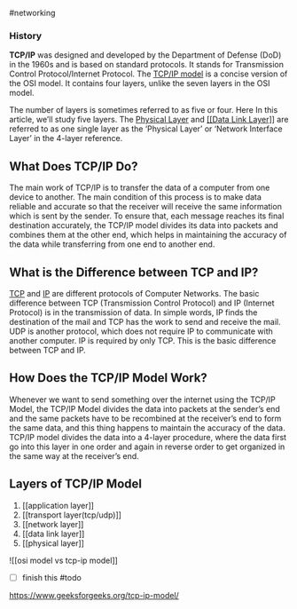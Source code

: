 #networking 

### History
****TCP/IP**** was designed and developed by the Department of Defense (DoD) in the 1960s and is based on standard protocols. It stands for Transmission Control Protocol/Internet Protocol. The [TCP/IP model](https://www.geeksforgeeks.org/tcp-ip-model/) is a concise version of the OSI model. It contains four layers, unlike the seven layers in the OSI model.

The number of layers is sometimes referred to as five or four. Here In this article, we’ll study five layers. The [Physical Layer](https://www.geeksforgeeks.org/physical-layer-in-osi-model/) and [[[Data Link Layer]]](https://www.geeksforgeeks.org/data-link-layer/) are referred to as one single layer as the ‘Physical Layer’ or ‘Network Interface Layer’ in the 4-layer reference.

## What Does TCP/IP Do?

The main work of TCP/IP is to transfer the data of a computer from one device to another. The main condition of this process is to make data reliable and accurate so that the receiver will receive the same information which is sent by the sender. To ensure that, each message reaches its final destination accurately, the TCP/IP model divides its data into packets and combines them at the other end, which helps in maintaining the accuracy of the data while transferring from one end to another end.

## What is the Difference between TCP and IP?

[TCP](https://www.geeksforgeeks.org/what-is-transmission-control-protocol-tcp/) and [IP](https://www.geeksforgeeks.org/what-is-an-ip-address/) are different protocols of Computer Networks. The basic difference between TCP (Transmission Control Protocol) and IP (Internet Protocol) is in the transmission of data. In simple words, IP finds the destination of the mail and TCP has the work to send and receive the mail. UDP is another protocol, which does not require IP to communicate with another computer. IP is required by only TCP. This is the basic difference between TCP and IP.

## How Does the TCP/IP Model Work?

Whenever we want to send something over the internet using the TCP/IP Model, the TCP/IP Model divides the data into packets at the sender’s end and the same packets have to be recombined at the receiver’s end to form the same data, and this thing happens to maintain the accuracy of the data. TCP/IP model divides the data into a 4-layer procedure, where the data first go into this layer in one order and again in reverse order to get organized in the same way at the receiver’s end.

## Layers of TCP/IP Model

1. [[application layer]]
2. [[transport layer(tcp/udp)]]
3. [[network layer]]
4. [[data link layer]]
5. [[physical layer]]

![[osi model vs tcp-ip model]]






- [ ] finish this #todo

https://www.geeksforgeeks.org/tcp-ip-model/